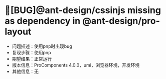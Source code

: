 # 🐛[BUG]@ant-design/cssinjs missing as dependency in @ant-design/pro-layout

- 问题描述：使用pnp时出现bug
- 复现步骤：使用pnp
- 期望结果：正常运行
- 版本信息：ProComponents 4.0.0，umi，浏览器环境，开发环境
- 其他信息：无
